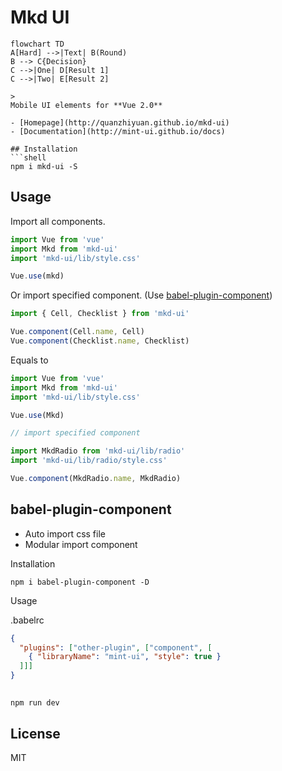 # Mkd UI
```mermaid
flowchart TD
A[Hard] -->|Text| B(Round)
B --> C{Decision}
C -->|One| D[Result 1]
C -->|Two| E[Result 2]

> 
Mobile UI elements for **Vue 2.0**

- [Homepage](http://quanzhiyuan.github.io/mkd-ui)
- [Documentation](http://mint-ui.github.io/docs)

## Installation
```shell
npm i mkd-ui -S

```

## Usage

Import all components.

```javascript
import Vue from 'vue'
import Mkd from 'mkd-ui'
import 'mkd-ui/lib/style.css'

Vue.use(mkd)
```

Or import specified component. (Use [babel-plugin-component](https://www.npmjs.com/package/babel-plugin-component))

```javascript
import { Cell, Checklist } from 'mkd-ui'

Vue.component(Cell.name, Cell)
Vue.component(Checklist.name, Checklist)
```


Equals to

```javascript
import Vue from 'vue'
import Mkd from 'mkd-ui'
import 'mkd-ui/lib/style.css'

Vue.use(Mkd)

// import specified component

import MkdRadio from 'mkd-ui/lib/radio'
import 'mkd-ui/lib/radio/style.css'

Vue.component(MkdRadio.name, MkdRadio)
```

## babel-plugin-component
- Auto import css file
- Modular import component

Installation
```shell
npm i babel-plugin-component -D
```

Usage

.babelrc
```json
{
  "plugins": ["other-plugin", ["component", [
    { "libraryName": "mint-ui", "style": true }
  ]]]
}
```

## 
```shell
npm run dev
```



## License
MIT

